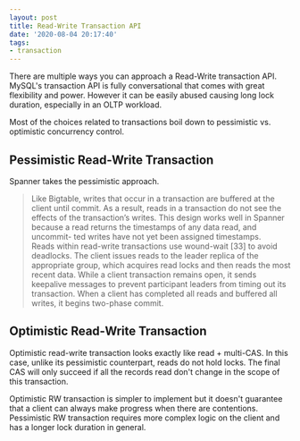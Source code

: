 ```yaml
---
layout: post
title: Read-Write Transaction API
date: '2020-08-04 20:17:40'
tags:
- transaction
---
```


There are multiple ways you can approach a Read-Write transaction API. MySQL's transaction API is fully conversational that comes with great flexibility and power. However it can be easily abused causing long lock duration, especially in an OLTP workload.

Most of the choices related to transactions boil down to pessimistic vs. optimistic concurrency control.

## Pessimistic Read-Write Transaction

Spanner takes the pessimistic approach.

> Like Bigtable, writes that occur in a transaction are buffered at the client until commit. As a result, reads in a transaction do not see the effects of the transaction’s writes. This design works well in Spanner because a read returns the timestamps of any data read, and uncommit- ted writes have not yet been assigned timestamps.  
> Reads within read-write transactions use wound-wait [33] to avoid deadlocks. The client issues reads to the leader replica of the appropriate group, which acquires read locks and then reads the most recent data. While a client transaction remains open, it sends keepalive messages to prevent participant leaders from timing out its transaction. When a client has completed all reads and buffered all writes, it begins two-phase commit.

## Optimistic Read-Write Transaction

Optimistic read-write transaction looks exactly like read + multi-CAS. In this case, unlike its pessimistic counterpart, reads do not hold locks. The final CAS will only succeed if all the records read don't change in the scope of this transaction.

Optimistic RW transaction is simpler to implement but it doesn't guarantee that a client can always make progress when there are contentions. Pessimistic RW transaction requires more complex logic on the client and has a longer lock duration in general.

<!--kg-card-end: markdown-->